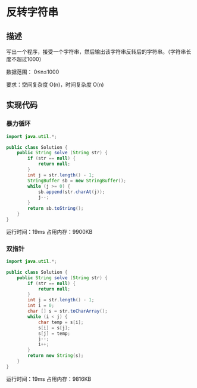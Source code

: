 # 反转字符串
## 描述
写出一个程序，接受一个字符串，然后输出该字符串反转后的字符串。（字符串长度不超过1000）

数据范围： 0≤n≤1000

要求：空间复杂度 O(n)，时间复杂度 O(n)

## 实现代码
### 暴力循环
```java
import java.util.*;

public class Solution {
    public String solve (String str) {
        if (str == null) {
            return null;
        }
        int j = str.length() - 1;
        StringBuffer sb = new StringBuffer();
        while (j >= 0) {
            sb.append(str.charAt(j));
            j--;
        }
        return sb.toString();
    }
}
```
运行时间：19ms
占用内存：9900KB

### 双指针
```java
import java.util.*;

public class Solution {
    public String solve (String str) {
        if (str == null) {
            return null;
        }
        int j = str.length() - 1;
        int i = 0;
        char [] s = str.toCharArray();
        while (i < j) {
            char temp = s[i];
            s[i] = s[j];
            s[j] = temp;
            j--;
            i++;
        }
        return new String(s);
    }
}
```
运行时间：19ms
占用内存：9816KB